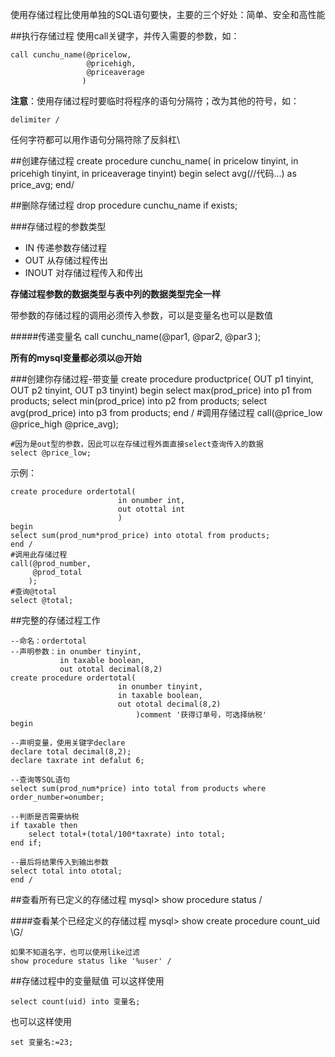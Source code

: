 使用存储过程比使用单独的SQL语句要快，主要的三个好处：简单、安全和高性能

##执行存储过程
使用call关键字，并传入需要的参数，如：

	call cunchu_name(@pricelow,
					 @pricehigh,
					 @priceaverage
					)

**注意**：使用存储过程时要临时将程序的语句分隔符；改为其他的符号，如：
	
    delimiter /
任何字符都可以用作语句分隔符除了反斜杠\

##创建存储过程
	create procedure cunchu_name(
	in pricelow tinyint,
	in pricehigh tinyint,
	in priceaverage tinyint)
	begin
	select avg(//代码...) as price_avg;
	end/

##删除存储过程
	drop procedure cunchu_name if exists;

###存储过程的参数类型
- IN 传递参数存储过程
- OUT 从存储过程传出
- INOUT 对存储过程传入和传出

**存储过程参数的数据类型与表中列的数据类型完全一样**

带参数的存储过程的调用必须传入参数，可以是变量名也可以是数值

#####传递变量名
    call cunchu_name(@par1,
    				 @par2,
    				 @par3
    				);

**所有的mysql变量都必须以@开始**

###创建你存储过程-带变量
    create procedure productprice(
    	OUT p1 tinyint,
    	OUT p2 tinyint,
    	OUT p3 tinyint)
    begin
    select max(prod_price) into p1 from products;
    select min(prod_price) into p2 from products;
    select avg(prod_price) into p3 from products;
    end /
	#调用存储过程
	call(@price_low
		 @price_high
		 @price_avg);

	#因为是out型的参数，因此可以在存储过程外面直接select查询传入的数据
	select @price_low;

示例：

	create procedure ordertotal(
							in onumber int,
							out otottal int
							)
	begin
	select sum(prod_num*prod_price) into ototal from products;
	end /
	#调用此存储过程
	call(@prod_number,
		 @prod_total
		);
	#查询@total
	select @total;

##完整的存储过程工作

    --命名：ordertotal
    --声明参数：in onumber tinyint,
    		   in taxable boolean,
    		   out ototal decimal(8,2)
    create procedure ordertotal(
    						in onumber tinyint,
    						in taxable boolean,
    						out ototal decimal(8,2)
    							)comment '获得订单号，可选择纳税'
    begin
    
    --声明变量，使用关键字declare
    declare total decimal(8,2);
    declare taxrate int defalut 6;
    
    --查询等SQL语句
    select sum(prod_num*price) into total from products where order_number=onumber;
    
    --判断是否需要纳税
    if taxable then
    	select total+(total/100*taxrate) into total;
    end if;
    
    --最后将结果传入到输出参数
    select total into ototal;
    end /

##查看所有已定义的存储过程
    mysql> show procedure status /

####查看某个已经定义的存储过程
    mysql> show create procedure count_uid \G/

    如果不知道名字，也可以使用like过滤
	show procedure status like '%user' /

##存储过程中的变量赋值
可以这样使用

    select count(uid) into 变量名;

也可以这样使用
	
    set 变量名:=23;